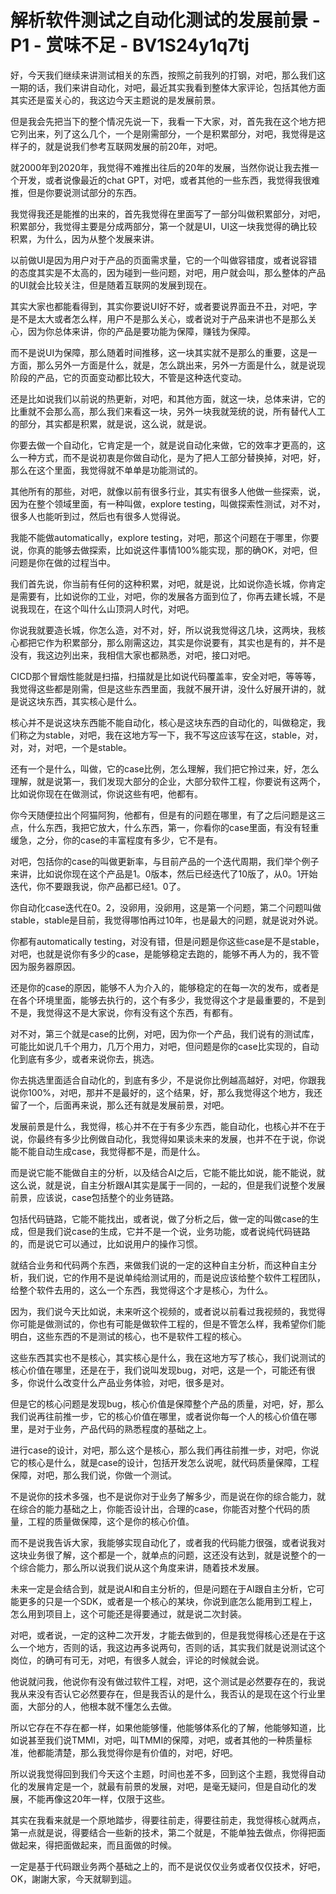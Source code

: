 # 解析软件测试之自动化测试的发展前景 - P1 - 赏味不足 - BV1S24y1q7tj

好，今天我们继续来讲测试相关的东西，按照之前我列的打钢，对吧，那么我们这一期的话，我们来讲自动化，对吧，最近其实我看到整体大家评论，包括其他方面其实还是蛮关心的，我这边今天主题说的是发展前景。

但是我会先把当下的整个情况先说一下，我看一下大家，对，首先我在这个地方把它列出来，列了这么几个，一个是刚需部分，一个是积累部分，对吧，我觉得是这样子的，就是说我们参考互联网发展的前20年，对吧。

就2000年到2020年，我觉得不难推出往后的20年的发展，当然你说让我去推一个开发，或者说像最近的chat GPT，对吧，或者其他的一些东西，我觉得我很难推，但是你要说测试部分的东西。

我觉得我还是能推的出来的，首先我觉得在里面写了一部分叫做积累部分，对吧，积累部分，我觉得主要是分成两部分，第一个就是UI，UI这一块我觉得的确比较积累，为什么，因为从整个发展来讲。

以前做UI是因为用户对于产品的页面需求量，它的一个叫做容错度，或者说容错的态度其实是不太高的，因为碰到一些问题，对吧，用户就会叫，那么整体的产品的UI就会比较关注，但是随着互联网的发展到现在。

其实大家也都能看得到，其实你要说UI好不好，或者要说界面丑不丑，对吧，字是不是太大或者怎么样，用户不是那么关心，或者说对于产品来讲也不是那么关心，因为你总体来讲，你的产品是要功能为保障，赚钱为保障。

而不是说UI为保障，那么随着时间推移，这一块其实就不是那么的重要，这是一方面，那么另外一方面是什么，就是，怎么跳出来，另外一方面是什么，就是说现阶段的产品，它的页面变动都比较大，不管是这种迭代变动。

还是比如说我们以前说的热更新，对吧，和其他方面，就这一块，总体来讲，它的比重就不会那么高，那么我们来看这一块，另外一块我就笼统的说，所有替代人工的部分，其实都是积累，就是说，这么说，就是说。

你要去做一个自动化，它肯定是一个，就是说自动化来做，它的效率才更高的，这么一种方式，而不是说初衷是你做自动化，是为了把人工部分替换掉，对吧，好，那么在这个里面，我觉得就不单单是功能测试的。

其他所有的那些，对吧，就像以前有很多行业，其实有很多人他做一些探索，说，因为在整个领域里面，有一种叫做，explore testing，叫做探索性测试，对不对，很多人也能听到过，然后也有很多人觉得说。

我能不能做automatically，explore testing，对吧，那这个问题在于哪里，你要说，你真的能够去做探索，比如说这件事情100%能实现，那的确OK，对吧，但问题是你在做的过程当中。

我们首先说，你当前有任何的这种积累，对吧，就是说，比如说你造长城，你肯定是需要有，比如说你的工业，对吧，你的发展各方面到位了，你再去建长城，不是说我现在，在这个叫什么山顶洞人时代，对吧。

你说我就要造长城，你怎么造，对不对，好，所以说我觉得这几块，这两块，我核心都把它作为积累部分，那么刚需这边，其实是你说要有，其实也是有的，并不是没有，我这边列出来，我相信大家也都熟悉，对吧，接口对吧。

CICD那个冒烟性能就是扫描，扫描就是比如说代码覆盖率，安全对吧，等等等，我觉得这些都是刚需，但是这些东西里面，我就不展开讲，没什么好展开讲的，就是说这块东西，其实核心是什么。

核心并不是说这块东西能不能自动化，核心是这块东西的自动化的，叫做稳定，我们称之为stable，对吧，我在这地方写一下，我不写这应该写在这，stable，对，对，对，对吧，一个是stable。

还有一个是什么，叫做，它的case比例，怎么理解，我们把它拎过来，好，怎么理解，就是说第一，我们发现大部分的企业，大部分软件工程，你要说有这两个，比如说你现在在做测试，你说这些有吧，他都有。

你今天随便拉出个阿猫阿狗，他都有，但是有的问题在哪里，有了之后问题是这三点，什么东西，我把它放大，什么东西，第一，你看你的case里面，有没有轻重缓急，之分，你的case的丰富程度有多少，它不是有。

对吧，包括你的case的叫做更新率，与目前产品的一个迭代周期，我们举个例子来讲，比如说你现在这个产品是1。0版本，然后已经迭代了10版了，从0。1开始迭代，你不要跟我说，你产品都已经1。0了。

你自动化case迭代在0。2，没卵用，没卵用，这是第一个问题，第二个问题叫做stable，stable是目前，我觉得哪怕再过10年，也是最大的问题，就是说对外说。

你都有automatically testing，对没有错，但是问题是你这些case是不是stable，对吧，也就是说你有多少的case，是能够稳定去跑的，能够不再人为的，我不管因为服务器原因。

还是你的case的原因，能够不人为介入的，能够稳定的在每一次的发布，或者是在各个环境里面，能够去执行的，这个有多少，我觉得这个才是最重要的，不是到不是，我觉得这不是大家说，你有没有这个东西，有都有。

对不对，第三个就是case的比例，对吧，因为你一个产品，我们说有的测试库，可能比如说几千个用力，几万个用力，对吧，但问题是你的case比实现的，自动化到底有多少，或者来说你去，挑选。

你去挑选里面适合自动化的，到底有多少，不是说你比例越高越好，对吧，你跟我说你100%，对吧，那并不是最好的，这个结果，好，那么我觉得这个地方，我还留了一个，后面再来说，那么还有就是发展前景，对吧。

发展前景是什么，我觉得，核心并不在于有多少东西，能自动化，也核心并不在于说，你最终有多少比例做自动化，我觉得如果谈未来的发展，也并不在于说，你说能不能自动生成case，我觉得都不是，而是什么。

而是说它能不能做自主的分析，以及结合AI之后，它能不能比如说，能不能说，就这么说，就是说，自主分析跟AI其实是属于一同的，一起的，但是我们说整个发展前景，应该说，case包括整个的业务链路。

包括代码链路，它能不能找出，或者说，做了分析之后，做一定的叫做case的生成，但是我们说case的生成，它并不是一个说，业务功能，或者说纯代码链路的，而是说它可以通过，比如说用户的操作习惯。

就结合业务和代码两个东西，来做我们说的一定的这种自主分析，而这种自主分析，我们说，它的作用不是说单纯给测试用的，而是说应该给整个软件工程团队，给整个软件去用的，这么一个东西，我觉得这个才是核心，为什么。

因为，我们说今天比如说，未来听这个视频的，或者说以前看过我视频的，我觉得你可能是做测试的，你也有可能是做软件工程的，但是不管怎么样，我希望你们能明白，这些东西的不是测试的核心，也不是软件工程的核心。

这些东西其实也不是核心，其实核心是什么，我在这地方写了核心，我们说测试的核心价值在哪里，还是在于，我们说叫发现bug，对吧，这是一个，可能还有很多，你说什么改变什么产品业务体验，对吧，很多是对。

但是它的核心问题是发现bug，核心价值是保障整个产品的质量，对吧，好，那么我们说再往前推一步，它的核心价值在哪里，或者说你每一个人的核心价值在哪里，是对于业务，产品代码的熟悉程度的基础之上。

进行case的设计，对吧，那么这个是核心，那么我们再往前推一步，对吧，你说它的核心是什么，就是case的设计，包括开发怎么说呢，就代码质量保障，工程保障，对吧，那么我们说，你做一个测试。

不是说你的技术多强，也不是说你对于业务了解多少，而是说在你的综合能力，就在综合的能力基础之上，你能否设计出，合理的case，你能否对整个代码的质量，工程的质量做保障，这个是你的核心价值。

而不是说我告诉大家，我能够实现自动化了，或者我的代码能力很强，或者说我对这块业务很了解，这个都是一个，就单点的问题，这还没有达到，就是说整个的一个综合能力，那么所以说我们说从这个角度来讲，随着技术发展。

未来一定是会结合到，就是说AI和自主分析的，但是问题在于AI跟自主分析，它可能更多的只是一个SDK，或者是一个核心的某块，你说到底怎么能用到工程上，怎么用到项目上，这个可能还是得要通过，就是说二次封装。

对吧，或者说，一定的这种二次开发，才能去做到的，但是我觉得核心还是在于这么一个地方，否则的话，我这边再多说两句，否则的话，其实我们就是说测试这个岗位，的确可有可无，对吧，有很多人就会，评论的时候就会说。

他说就问我，他说你有没有做过软件工程，对吧，这个测试是必然要存在的，我说我从来没有否认它必然要存在，但是我否认的是什么，我否认的是现在这个行业里面，大部分的人，他根本就不懂怎么去做。

所以它存在不存在都一样，如果他能够懂，他能够体系化的了解，他能够知道，比如说甚至我们说TMMI，对吧，叫TMMI的保障，对吧，或者其他的一种质量标准，他都能清楚，那么我觉得你是有价值的，对吧，好吧。

所以说我觉得回到我们今天这个主题，时间也差不多，回到这个主题，我觉得自动化的发展肯定是一个，就最有前景的发展，对吧，是毫无疑问，但是自动化的发展，不能再像这20年一样，仅限于这些。

其实在我看来就是一个原地踏步，得要往前走，得要往前走，我觉得核心就两点，第一点就是说，得要结合一些新的技术，第二个就是，不能单独去做点，你得把面做起来，得把面做起来，而且面做的时候。

一定是基于代码跟业务两个基础之上的，而不是说仅仅业务或者仅仅技术，好吧，OK，謝謝大家，今天就聊到這。

